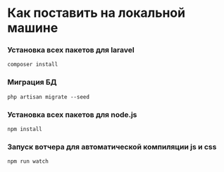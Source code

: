 # Как поставить на локальной машине

### Установка всех пакетов для laravel
    composer install
### Миграция БД
    php artisan migrate --seed
### Установка всех пакетов для node.js
    npm install
### Запуск вотчера для автоматической компиляции js и css
    npm run watch
